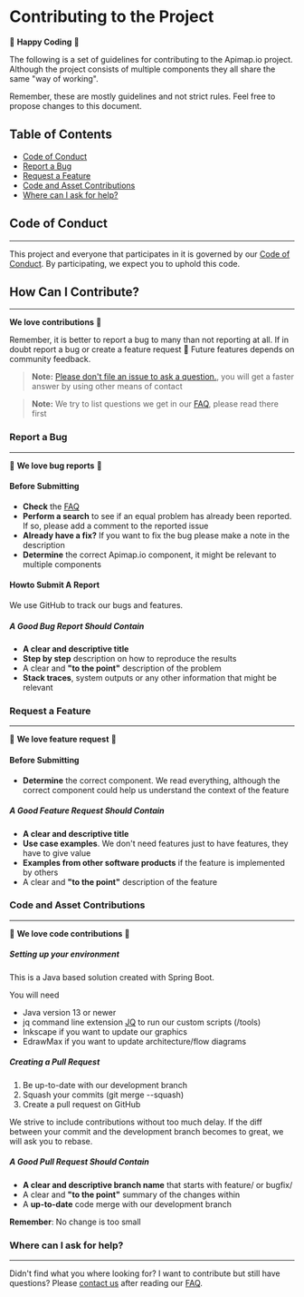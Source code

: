 Contributing to the Project
=====

🥳 **Happy Coding** 🥳

The following is a set of guidelines for contributing to the Apimap.io project. Although the project consists of
multiple components they all share the same "way of working".

Remember, these are mostly guidelines and not strict rules. Feel free to propose changes to this document.

## Table of Contents

* [Code of Conduct](#code-of-conduct)
* [Report a Bug](#report-a-bug)
* [Request a Feature](#request-a-feature)
* [Code and Asset Contributions](#code-and-asset-contributions)
* [Where can I ask for help?](#where-can-i-ask-for-help)

## Code of Conduct
___

This project and everyone that participates in it is governed by our [Code of Conduct](CODE_OF_CONDUCT.md).
By participating, we expect you to uphold this code.

## How Can I Contribute?
___

**We love contributions** 🎉

Remember, it is better to report a bug to many than not reporting at all. If in doubt report a bug or create a feature 
request ️🧙 Future features depends on community feedback.

> **Note:** [Please don't file an issue to ask a question.](https://blog.atom.io/2016/04/19/managing-the-deluge-of-atom-issues.html), you will get a faster answer by using 
> other means of contact

> **Note:** We try to list questions we get in our [FAQ](FAQ.md), please read there first

### Report a Bug
___

🎉 **We love bug reports** 🎉

#### Before Submitting

- **Check** the [FAQ](FAQ.md)
- **Perform a search** to see if an equal problem has already been reported. If so, please add a comment to the reported issue
- **Already have a fix?** If you want to fix the bug please make a note in the description
- **Determine** the correct Apimap.io component, it might be relevant to multiple components

#### Howto Submit A Report

We use GitHub to track our bugs and features.

##### A Good Bug Report Should Contain

- **A clear and descriptive title**
- **Step by step** description on how to reproduce the results
- A clear and **"to the point"** description of the problem
- **Stack traces**, system outputs or any other information that might be relevant

### Request a Feature
___

🎉 **We love feature request** 🎉

#### Before Submitting

- **Determine** the correct component. We read everything, although the correct component could help us understand the 
context of the feature

##### A Good Feature Request Should Contain

- **A clear and descriptive title**
- **Use case examples**. We don't need features just to have features, they have to give value
- **Examples from other software products** if the feature is implemented by others
- A clear and **"to the point"** description of the feature

### Code and Asset Contributions
___

🎉 **We love code contributions** 🎉

##### Setting up your environment

This is a Java based solution created with Spring Boot.

You will need
- Java version 13 or newer
- jq command line extension [JQ](https://stedolan.github.io/jq/) to run our custom scripts (/tools)
- Inkscape if you want to update our graphics
- EdrawMax if you want to update architecture/flow diagrams

##### Creating a Pull Request

1. Be up-to-date with our development branch
2. Squash your commits (git merge --squash)
3. Create a pull request on GitHub

We strive to include contributions without too much delay. If the diff between your commit and the development branch
becomes to great, we will ask you to rebase.

##### A Good Pull Request Should Contain

- **A clear and descriptive branch name** that starts with feature/ or bugfix/
- A clear and **"to the point"** summary of the changes within
- A **up-to-date** code merge with our development branch

**Remember**: No change is too small

### Where can I ask for help?
___

Didn't find what you where looking for? I want to contribute but still have questions? Please [contact us](SUPPORT.md) after reading our [FAQ](FAQ.md).
